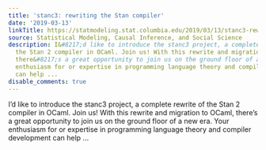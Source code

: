 ```yaml
---
title: 'stanc3: rewriting the Stan compiler'
date: '2019-03-13'
linkTitle: https://statmodeling.stat.columbia.edu/2019/03/13/stanc3-rewriting-the-stan-compiler/
source: Statistical Modeling, Causal Inference, and Social Science
description: I&#8217;d like to introduce the stanc3 project, a complete rewrite of
  the Stan 2 compiler in OCaml. Join us! With this rewrite and migration to OCaml,
  there&#8217;s a great opportunity to join us on the ground floor of a new era. Your
  enthusiasm for or expertise in programming language theory and compiler development
  can help ...
disable_comments: true
---
```

I&#8217;d like to introduce the stanc3 project, a complete rewrite of the Stan 2 compiler in OCaml. Join us! With this rewrite and migration to OCaml, there&#8217;s a great opportunity to join us on the ground floor of a new era. Your enthusiasm for or expertise in programming language theory and compiler development can help ...